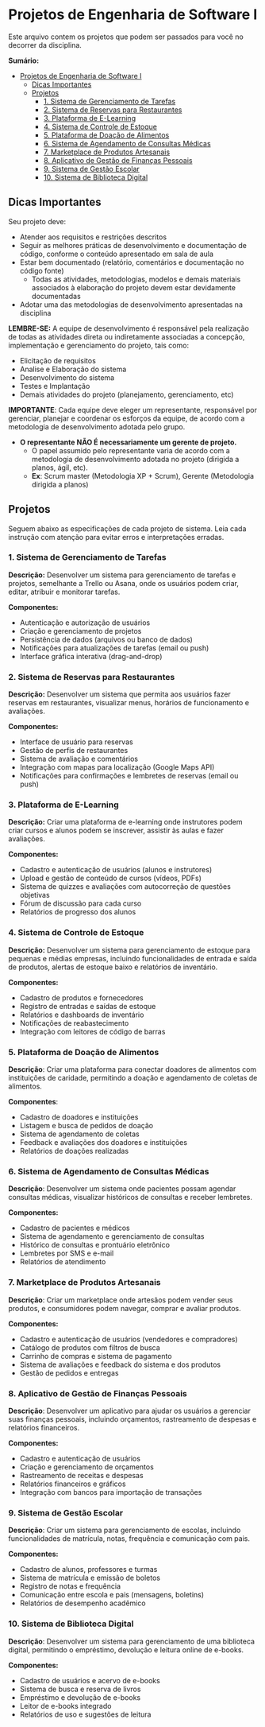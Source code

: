 
# Projetos de Engenharia de Software I

Este arquivo contem os projetos que podem ser passados para você no decorrer da disciplina.

**Sumário:**
- [Projetos de Engenharia de Software I](#projetos-de-engenharia-de-software-i)
  - [Dicas Importantes](#dicas-importantes)
  - [Projetos](#projetos)
    - [1. Sistema de Gerenciamento de Tarefas](#1-sistema-de-gerenciamento-de-tarefas)
    - [2. Sistema de Reservas para Restaurantes](#2-sistema-de-reservas-para-restaurantes)
    - [3. Plataforma de E-Learning](#3-plataforma-de-e-learning)
    - [4. Sistema de Controle de Estoque](#4-sistema-de-controle-de-estoque)
    - [5. Plataforma de Doação de Alimentos](#5-plataforma-de-doação-de-alimentos)
    - [6. Sistema de Agendamento de Consultas Médicas](#6-sistema-de-agendamento-de-consultas-médicas)
    - [7. Marketplace de Produtos Artesanais](#7-marketplace-de-produtos-artesanais)
    - [8. Aplicativo de Gestão de Finanças Pessoais](#8-aplicativo-de-gestão-de-finanças-pessoais)
    - [9. Sistema de Gestão Escolar](#9-sistema-de-gestão-escolar)
    - [10. Sistema de Biblioteca Digital](#10-sistema-de-biblioteca-digital)

## Dicas Importantes

Seu projeto deve:
- Atender aos requisitos e restrições descritos
- Seguir as melhores práticas de desenvolvimento e documentação de código, conforme o conteúdo apresentado em sala de aula
- Estar bem documentado (relatório, comentários e documentação no código fonte)
  - Todas as atividades, metodologias, modelos e demais materiais associados à elaboração do projeto devem estar devidamente documentadas  
- Adotar uma das metodologias de desenvolvimento apresentadas na disciplina

**LEMBRE-SE:** A equipe de desenvolvimento é responsável pela realização de todas as atividades direta ou indiretamente associadas a concepção, implementação e gerenciamento do projeto, tais como:
- Elicitação de requisitos
- Analise e Elaboração do sistema
- Desenvolvimento do sistema
- Testes e Implantação 
- Demais atividades do projeto (planejamento, gerenciamento, etc)

**IMPORTANTE**: Cada equipe deve eleger um representante, responsável por gerenciar, planejar e coordenar os esforços da equipe, de acordo com a metodologia de desenvolvimento adotada pelo grupo. 
- **O representante NÃO É necessariamente um gerente de projeto.**
  - O papel assumido pelo representante varia de acordo com a metodologia de desenvolvimento adotada no projeto (dirigida a planos, ágil, etc).
  - **Ex**: Scrum master (Metodologia XP + Scrum), Gerente (Metodologia dirigida a planos)

## Projetos

Seguem abaixo as especificações de cada projeto de sistema. Leia cada instrução com atenção para evitar erros e interpretações erradas.

### 1. Sistema de Gerenciamento de Tarefas

**Descrição:** Desenvolver um sistema para gerenciamento de tarefas e projetos, semelhante a Trello ou Asana, onde os usuários podem criar, editar, atribuir e monitorar tarefas.

**Componentes:**
- Autenticação e autorização de usuários
- Criação e gerenciamento de projetos
- Persistência de dados (arquivos ou banco de dados)
- Notificações para atualizações de tarefas (email ou push)
- Interface gráfica interativa (drag-and-drop)

### 2. Sistema de Reservas para Restaurantes

**Descrição:** Desenvolver um sistema que permita aos usuários fazer reservas em restaurantes, visualizar menus, horários de funcionamento e avaliações.

**Componentes:**
- Interface de usuário para reservas
- Gestão de perfis de restaurantes
- Sistema de avaliação e comentários
- Integração com mapas para localização (Google Maps API)
- Notificações para confirmações e lembretes de reservas (email ou push)

### 3. Plataforma de E-Learning

**Descrição:** Criar uma plataforma de e-learning onde instrutores podem criar cursos e alunos podem se inscrever, assistir às aulas e fazer avaliações.

**Componentes:**
- Cadastro e autenticação de usuários (alunos e instrutores)
- Upload e gestão de conteúdo de cursos (vídeos, PDFs)
- Sistema de quizzes e avaliações com autocorreção de questões objetivas 
- Fórum de discussão para cada curso
- Relatórios de progresso dos alunos

### 4. Sistema de Controle de Estoque

**Descrição:** Desenvolver um sistema para gerenciamento de estoque para pequenas e médias empresas, incluindo funcionalidades de entrada e saída de produtos, alertas de estoque baixo e relatórios de inventário.

**Componentes:**
- Cadastro de produtos e fornecedores
- Registro de entradas e saídas de estoque
- Relatórios e dashboards de inventário
- Notificações de reabastecimento
- Integração com leitores de código de barras

### 5. Plataforma de Doação de Alimentos

**Descrição**: Criar uma plataforma para conectar doadores de alimentos com instituições de caridade, permitindo a doação e agendamento de coletas de alimentos.

**Componentes**:
- Cadastro de doadores e instituições
- Listagem e busca de pedidos de doação
- Sistema de agendamento de coletas
- Feedback e avaliações dos doadores e instituições
- Relatórios de doações realizadas

### 6. Sistema de Agendamento de Consultas Médicas

**Descrição**: Desenvolver um sistema onde pacientes possam agendar consultas médicas, visualizar históricos de consultas e receber lembretes.

**Componentes:**
- Cadastro de pacientes e médicos
- Sistema de agendamento e gerenciamento de consultas
- Histórico de consultas e prontuário eletrônico
- Lembretes por SMS e e-mail
- Relatórios de atendimento

### 7. Marketplace de Produtos Artesanais

**Descrição**: Criar um marketplace onde artesãos podem vender seus produtos, e consumidores podem navegar, comprar e avaliar produtos.

**Componentes:**
- Cadastro e autenticação de usuários (vendedores e compradores)
- Catálogo de produtos com filtros de busca
- Carrinho de compras e sistema de pagamento
- Sistema de avaliações e feedback do sistema e dos produtos
- Gestão de pedidos e entregas

### 8. Aplicativo de Gestão de Finanças Pessoais

**Descrição**: Desenvolver um aplicativo para ajudar os usuários a gerenciar suas finanças pessoais, incluindo orçamentos, rastreamento de despesas e relatórios financeiros.

**Componentes:**
- Cadastro e autenticação de usuários
- Criação e gerenciamento de orçamentos
- Rastreamento de receitas e despesas
- Relatórios financeiros e gráficos
- Integração com bancos para importação de transações

### 9. Sistema de Gestão Escolar

**Descrição**: Criar um sistema para gerenciamento de escolas, incluindo funcionalidades de matrícula, notas, frequência e comunicação com pais.

**Componentes:**
- Cadastro de alunos, professores e turmas
- Sistema de matrícula e emissão de boletos
- Registro de notas e frequência
- Comunicação entre escola e pais (mensagens, boletins)
- Relatórios de desempenho acadêmico

### 10. Sistema de Biblioteca Digital

**Descrição**: Desenvolver um sistema para gerenciamento de uma biblioteca digital, permitindo o empréstimo, devolução e leitura online de e-books.

**Componentes:**
- Cadastro de usuários e acervo de e-books
- Sistema de busca e reserva de livros
- Empréstimo e devolução de e-books
- Leitor de e-books integrado
- Relatórios de uso e sugestões de leitura